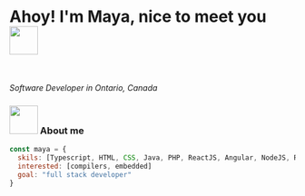 
<h1>Ahoy! I'm Maya, nice to meet you <img src="https://media.giphy.com/media/mGcNjsfWAjY5AEZNw6/giphy.gif" width="50"></h1> </br> 
<p><em> Software Developer in Ontario, Canada </em></p>

 ### <img src="https://media.giphy.com/media/WUlplcMpOCEmTGBtBW/giphy.gif" width="50">  About me   
```javascript
const maya = {
  skils: [Typescript, HTML, CSS, Java, PHP, ReactJS, Angular, NodeJS, React Native],
  interested: [compilers, embedded]
  goal: "full stack developer"
}
```
